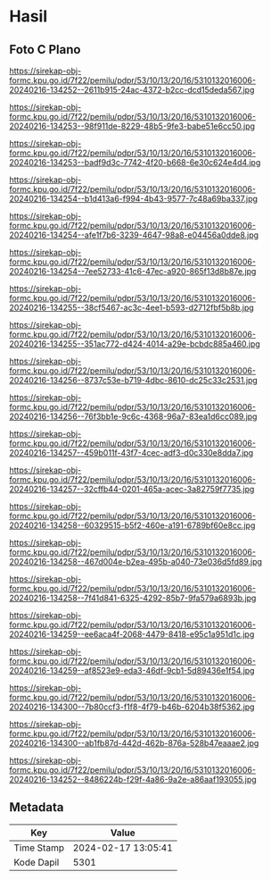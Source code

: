 # Hasil

## Foto C Plano

https://sirekap-obj-formc.kpu.go.id/7f22/pemilu/pdpr/53/10/13/20/16/5310132016006-20240216-134252--2611b915-24ac-4372-b2cc-dcd15deda567.jpg

https://sirekap-obj-formc.kpu.go.id/7f22/pemilu/pdpr/53/10/13/20/16/5310132016006-20240216-134253--98f911de-8229-48b5-9fe3-babe51e6cc50.jpg

https://sirekap-obj-formc.kpu.go.id/7f22/pemilu/pdpr/53/10/13/20/16/5310132016006-20240216-134253--badf9d3c-7742-4f20-b668-6e30c624e4d4.jpg

https://sirekap-obj-formc.kpu.go.id/7f22/pemilu/pdpr/53/10/13/20/16/5310132016006-20240216-134254--b1d413a6-f994-4b43-9577-7c48a69ba337.jpg

https://sirekap-obj-formc.kpu.go.id/7f22/pemilu/pdpr/53/10/13/20/16/5310132016006-20240216-134254--afe1f7b6-3239-4647-98a8-e04456a0dde8.jpg

https://sirekap-obj-formc.kpu.go.id/7f22/pemilu/pdpr/53/10/13/20/16/5310132016006-20240216-134254--7ee52733-41c6-47ec-a920-865f13d8b87e.jpg

https://sirekap-obj-formc.kpu.go.id/7f22/pemilu/pdpr/53/10/13/20/16/5310132016006-20240216-134255--38cf5467-ac3c-4ee1-b593-d2712fbf5b8b.jpg

https://sirekap-obj-formc.kpu.go.id/7f22/pemilu/pdpr/53/10/13/20/16/5310132016006-20240216-134255--351ac772-d424-4014-a29e-bcbdc885a460.jpg

https://sirekap-obj-formc.kpu.go.id/7f22/pemilu/pdpr/53/10/13/20/16/5310132016006-20240216-134256--8737c53e-b719-4dbc-8610-dc25c33c2531.jpg

https://sirekap-obj-formc.kpu.go.id/7f22/pemilu/pdpr/53/10/13/20/16/5310132016006-20240216-134256--76f3bb1e-9c6c-4368-96a7-83ea1d6cc089.jpg

https://sirekap-obj-formc.kpu.go.id/7f22/pemilu/pdpr/53/10/13/20/16/5310132016006-20240216-134257--459b011f-43f7-4cec-adf3-d0c330e8dda7.jpg

https://sirekap-obj-formc.kpu.go.id/7f22/pemilu/pdpr/53/10/13/20/16/5310132016006-20240216-134257--32cffb44-0201-465a-acec-3a82759f7735.jpg

https://sirekap-obj-formc.kpu.go.id/7f22/pemilu/pdpr/53/10/13/20/16/5310132016006-20240216-134258--60329515-b5f2-460e-a191-6789bf60e8cc.jpg

https://sirekap-obj-formc.kpu.go.id/7f22/pemilu/pdpr/53/10/13/20/16/5310132016006-20240216-134258--467d004e-b2ea-495b-a040-73e036d5fd89.jpg

https://sirekap-obj-formc.kpu.go.id/7f22/pemilu/pdpr/53/10/13/20/16/5310132016006-20240216-134258--7f41d841-6325-4292-85b7-9fa579a6893b.jpg

https://sirekap-obj-formc.kpu.go.id/7f22/pemilu/pdpr/53/10/13/20/16/5310132016006-20240216-134259--ee6aca4f-2068-4479-8418-e95c1a951d1c.jpg

https://sirekap-obj-formc.kpu.go.id/7f22/pemilu/pdpr/53/10/13/20/16/5310132016006-20240216-134259--af8523e9-eda3-46df-9cb1-5d89436e1f54.jpg

https://sirekap-obj-formc.kpu.go.id/7f22/pemilu/pdpr/53/10/13/20/16/5310132016006-20240216-134300--7b80ccf3-f1f8-4f79-b46b-6204b38f5362.jpg

https://sirekap-obj-formc.kpu.go.id/7f22/pemilu/pdpr/53/10/13/20/16/5310132016006-20240216-134300--ab1fb87d-442d-462b-876a-528b47eaaae2.jpg

https://sirekap-obj-formc.kpu.go.id/7f22/pemilu/pdpr/53/10/13/20/16/5310132016006-20240216-134252--8486224b-f29f-4a86-9a2e-a86aaf193055.jpg


## Metadata

| Key        | Value               |
| ---------- | ------------------- |
| Time Stamp | 2024-02-17 13:05:41 |
| Kode Dapil | 5301                |



